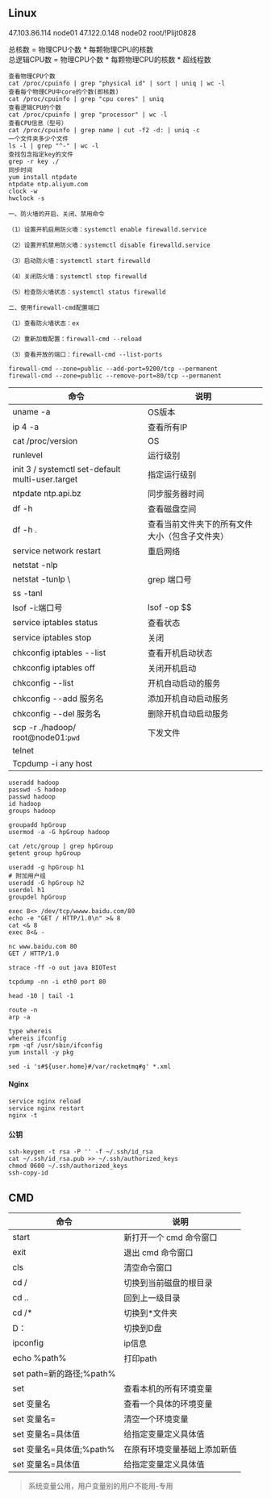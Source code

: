 ## Linux

47.103.86.114 node01 
47.122.0.148 node02 
root/!Plijt0828

总核数 = 物理CPU个数 * 每颗物理CPU的核数  
总逻辑CPU数 = 物理CPU个数 * 每颗物理CPU的核数 * 超线程数
```
查看物理CPU个数
cat /proc/cpuinfo | grep "physical id" | sort | uniq | wc -l
查看每个物理CPU中core的个数(即核数)
cat /proc/cpuinfo | grep "cpu cores" | uniq
查看逻辑CPU的个数
cat /proc/cpuinfo | grep "processor" | wc -l
查看CPU信息（型号）
cat /proc/cpuinfo | grep name | cut -f2 -d: | uniq -c
一个文件夹多少个文件
ls -l | grep "^-" | wc -l
查找包含指定key的文件
grep -r key ./
同步时间
yum install ntpdate
ntpdate ntp.aliyum.com
clock -w
hwclock -s

一、防火墙的开启、关闭、禁用命令

（1）设置开机启用防火墙：systemctl enable firewalld.service

（2）设置开机禁用防火墙：systemctl disable firewalld.service

（3）启动防火墙：systemctl start firewalld

（4）关闭防火墙：systemctl stop firewalld

（5）检查防火墙状态：systemctl status firewalld

二、使用firewall-cmd配置端口

（1）查看防火墙状态：ex

（2）重新加载配置：firewall-cmd --reload

（3）查看开放的端口：firewall-cmd --list-ports

firewall-cmd --zone=public --add-port=9200/tcp --permanent
firewall-cmd --zone=public --remove-port=80/tcp --permanent
```

| 命令                                             | 说明                                           |
| ------------------------------------------------ | ---------------------------------------------- |
| uname -a                                         | OS版本                                         |
| ip 4 -a                                          | 查看所有IP                                     |
| cat /proc/version                                | OS                                             |
| runlevel                                         | 运行级别                                       |
| init 3 / systemctl set-default multi-user.target | 指定运行级别                                   |
| ntpdate ntp.api.bz                               | 同步服务器时间                                 |
| df -h                                            | 查看磁盘空间                                   |
| df -h .                                          | 查看当前文件夹下的所有文件大小（包含子文件夹） |
| service network restart                          | 重启网络                                       |
| netstat -nlp                                     |                                                |
| netstat -tunlp \                                 | grep 端口号                                    |
| ss -tanl                                         |                                                |
| lsof -i:端口号                                   | lsof -op $$                                    |
| service iptables status                          | 查看状态                                       |
| service iptables stop                            | 关闭                                           |
| chkconfig iptables --list                        | 查看开机启动状态                               |
| chkconfig iptables off                           | 关闭开机启动                                   |
| chkconfig --list                                 | 开机自动启动的服务                             |
| chkconfig --add 服务名                           | 添加开机自动启动服务                           |
| chkconfig --del 服务名                           | 删除开机自动启动服务                           |
| scp -r ./hadoop/ root@node01:`pwd`               | 下发文件                                       |
| telnet                                           |                                                |
| Tcpdump -i any host                              |                                                |



```shell
useradd hadoop
passwd -S hadoop
passwd hadoop
id hadoop
groups hadoop

groupadd hpGroup
usermod -a -G hpGroup hadoop

cat /etc/group | grep hpGroup
getent group hpGroup

useradd -g hpGroup h1
# 附加用户组
useradd -G hpGroup h2
userdel h1
groupdel hpGroup
```



```
exec 8<> /dev/tcp/wwww.baidu.com/80
echo -e "GET / HTTP/1.0\n" >& 8
cat <& 8
exec 8<& -

nc www.baidu.com 80
GET / HTTP/1.0
    
strace -ff -o out java BIOTest

tcpdump -nn -i eth0 port 80

head -10 | tail -1

route -n
arp -a

type whereis
whereis ifconfig
rpm -qf /usr/sbin/ifconfig
yum install -y pkg

sed -i 's#${user.home}#/var/rocketmq#g' *.xml
```
#### Nginx
```
service nginx reload  
service nginx restart
nginx -t
```
#### 公钥
```
ssh-keygen -t rsa -P '' -f ~/.ssh/id_rsa  
cat ~/.ssh/id_rsa.pub >> ~/.ssh/authorized_keys  
chmod 0600 ~/.ssh/authorized_keys
ssh-copy-id
```
## CMD
| 命令 | 说明 |
|---|---|
| start | 新打开一个 cmd 命令窗口 |
| exit | 退出 cmd 命令窗口 |
| cls | 清空命令窗口 |
| cd / | 切换到当前磁盘的根目录 |
| cd .. | 回到上一级目录 |
| cd /* | 切换到*文件夹 |
| D：| 切换到D盘 |
| ipconfig| ip信息 |
| echo %path% | 打印path |
| set path=新的路径;%path%| |
| set | 查看本机的所有环境变量 |
| set 变量名 | 查看一个具体的环境变量 |
| set 变量名= | 清空一个环境变量 |
| set 变量名=具体值 | 给指定变量定义具体值 |
| set 变量名=具体值;%path% | 在原有环境变量基础上添加新值 |
| set 变量名=具体值 | 给指定变量定义具体值 |
> 系统变量公用，用户变量别的用户不能用-专用